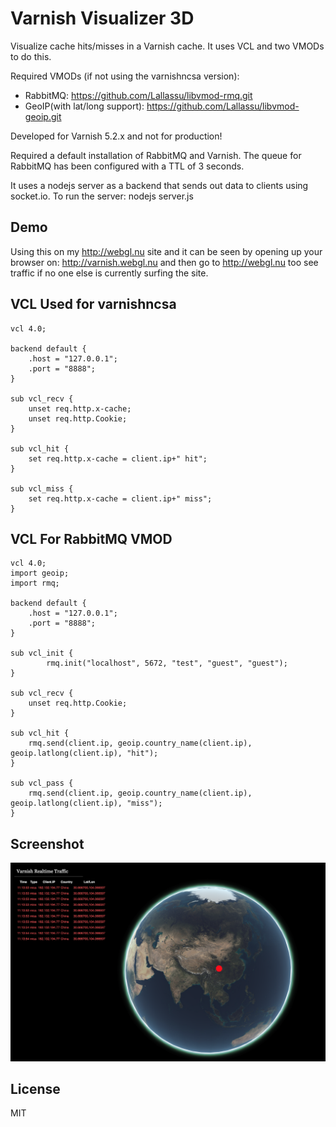 # Varnish Visualizer 3D

Visualize cache hits/misses in a Varnish cache. It uses VCL and two VMODs to do this.

Required VMODs (if not using the varnishncsa version):
- RabbitMQ: https://github.com/Lallassu/libvmod-rmq.git
- GeoIP(with lat/long support): https://github.com/Lallassu/libvmod-geoip.git

Developed for Varnish 5.2.x and not for production!

Required a default installation of RabbitMQ and Varnish. The queue for RabbitMQ has been configured with a TTL of 3 seconds.

It uses a nodejs server as a backend that sends out data to clients using socket.io. To run the server:
    nodejs server.js

## Demo
Using this on my http://webgl.nu site and it can be seen by opening up your browser on:
    http://varnish.webgl.nu
and then go to http://webgl.nu too see traffic if no one else is currently surfing the site.

## VCL Used for varnishncsa
    vcl 4.0;
    
    backend default {
        .host = "127.0.0.1";
        .port = "8888";
    }
    
    sub vcl_recv {
    	unset req.http.x-cache;
    	unset req.http.Cookie;
    }
    
    sub vcl_hit {
    	set req.http.x-cache = client.ip+" hit";
    }
    
    sub vcl_miss {
    	set req.http.x-cache = client.ip+" miss";
    }

## VCL For RabbitMQ VMOD
    vcl 4.0;
    import geoip;
    import rmq;
    
    backend default {
        .host = "127.0.0.1";
        .port = "8888";
    }
    
    sub vcl_init {
            rmq.init("localhost", 5672, "test", "guest", "guest");
    }
    
    sub vcl_recv {
    	unset req.http.Cookie;
    }
    
    sub vcl_hit {
    	rmq.send(client.ip, geoip.country_name(client.ip), geoip.latlong(client.ip), "hit");
    }
    
    sub vcl_pass {
    	rmq.send(client.ip, geoip.country_name(client.ip), geoip.latlong(client.ip), "miss");
    }

## Screenshot
![Preview](./preview.png)


## License
MIT

